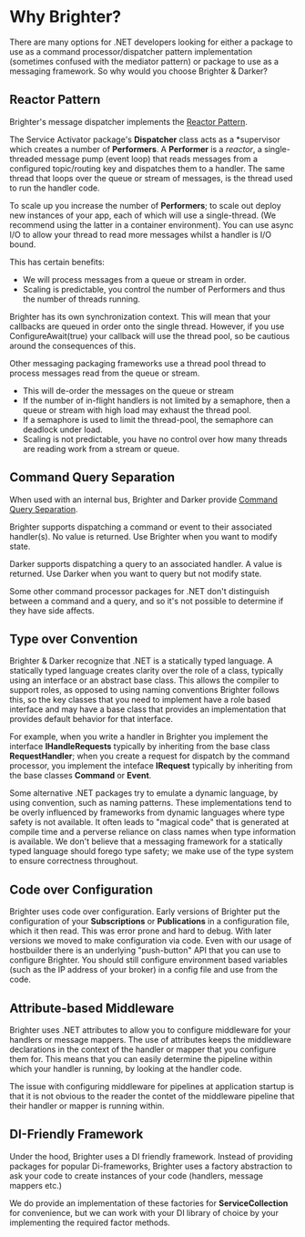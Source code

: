 # Why Brighter?

There are many options for .NET developers looking for either a package to use as a command processor/dispatcher pattern implementation (sometimes confused with the mediator pattern) or package to use as a messaging framework. So why would you choose Brighter & Darker?

## Reactor Pattern

Brighter's message dispatcher implements the [Reactor Pattern](https://en.wikipedia.org/wiki/Reactor_pattern).

The Service Activator package's **Dispatcher** class acts as a *supervisor which creates a number of **Performers**. A **Performer** is a *reactor*, a single-threaded message pump (event loop) that reads messages from a configured topic/routing key and dispatches them to a handler. The same thread that loops over the queue or stream of messages, is the thread used to run the handler code. 

To scale up you increase the number of **Performers**; to scale out deploy new instances of your app, each of which will use a single-thread. (We recommend using the latter in a container environment). You can use async I/O to allow your thread to read more messages whilst a handler is I/O bound.

This has certain benefits:

* We will process messages from a queue or stream in order. 
* Scaling is predictable, you control the number of Performers and thus the number of threads running.

Brighter has its own synchronization context. This will mean that your callbacks are queued in order onto the single thread. However, if you use ConfigureAwait(true) your callback will use the thread pool, so be cautious around the consequences of this.

Other messaging packaging frameworks use a thread pool thread to process messages read from the queue or stream. 

* This will de-order the messages on the queue or stream
* If the number of in-flight handlers is not limited by a semaphore, then a queue or stream with high load may exhaust the thread pool.
* If a semaphore is used to limit the thread-pool, the semaphore can deadlock under load.
* Scaling is not predictable, you have no control over how many threads are reading work from a stream or queue.

## Command Query Separation

When used with an internal bus, Brighter and Darker provide [Command Query Separation](https://en.wikipedia.org/wiki/Command%E2%80%93query_separation).

Brighter supports dispatching a command or event to their associated handler(s). No value is returned. Use Brighter when you want to modify state.

Darker supports dispatching a query to an associated handler. A value is returned. Use Darker when you want to query but not modify state.

Some other command processor packages for .NET don't distinguish between a command and a query, and so it's not possible to determine if they have side affects.

## Type over Convention

Brighter & Darker recognize that .NET is a statically typed language. A statically typed language creates clarity over the role of a class, typically using an interface or an abstract base class. This allows the compiler to support roles, as opposed to using naming conventions Brighter follows this, so the key classes that you need to implement have a role based interface and may have a base class that provides an implementation that provides default behavior for that interface.

For example, when you write a handler in Brighter you implement the interface **IHandleRequests** typically by inheriting from the base class **RequestHandler**; when you create a request for dispatch by the command processor, you implement the inteface **IRequest** typically by inheriting from the base classes **Command** or **Event**.

Some alternative .NET packages try to emulate a dynamic language, by using convention, such as naming patterns. These implementations tend to be overly influenced by frameworks from dynamic languages where type safety is not available. It often leads to "magical code" that is generated at compile time and a perverse reliance on class names when type information is available. We don't believe that a messaging framework for a statically typed language should forego type safety; we make use of the type system to ensure correctness throughout.

## Code over Configuration

Brighter uses code over configuration. Early versions of Brighter put the configuration of your **Subscriptions** or **Publications** in a configuration file, which it then read. This was error prone and hard to debug. With later versions we moved to make configuration via code. Even with our usage of hostbuilder there is an underlying "push-button" API that you can use to configure Brighter. You should still configure environment based variables (such as the IP address of your broker) in a config file and use from the code.

## Attribute-based Middleware

Brighter uses .NET attributes to allow you to configure middleware for your handlers or message mappers. The use of attributes keeps the middleware declarations in the context of the handler or mapper that you configure them for. This means that you can easily determine the pipeline within which your handler is running, by looking at the handler code.

 The issue with configuring middleware for pipelines at application startup is that it is not obvious to the reader the contet of the middleware pipeline that their handler or mapper is running within.

 ## DI-Friendly Framework

 Under the hood, Brighter uses a DI friendly framework. Instead of providing packages for popular Di-frameworks, Brighter uses a factory abstraction to ask your code to create instances of your code (handlers, message mappers etc.)

 We do provide an implementation of these factories for **ServiceCollection** for convenience, but we can work with your DI library of choice by your implementing the required factor methods.

